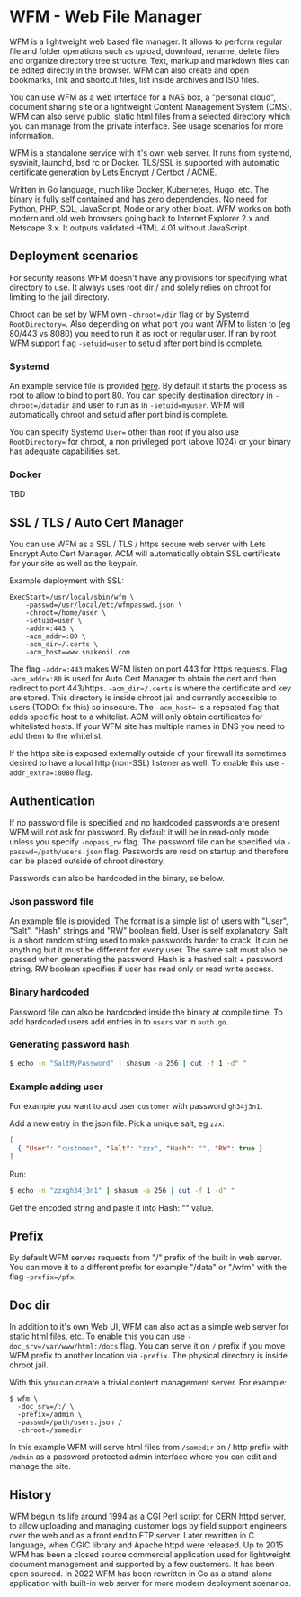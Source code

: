 # WFM - Web File Manager
WFM is a lightweight web based file manager. It allows to perform
regular file and folder operations such as upload, download, rename, delete files
and organize directory tree structure. Text, markup and markdown files can be
edited directly in the browser. WFM can also create and open bookmarks, link and
shortcut files, list inside archives and ISO files.

You can use WFM as a web interface for a NAS box, a "personal cloud", document
sharing site or a lightweight Content Management System (CMS). WFM can also serve
public, static html files from a selected directory which you can manage from the
private interface. See usage scenarios for more information.

WFM is a standalone service with it's own web server. It runs from systemd, sysvinit,
launchd, bsd rc or Docker. TLS/SSL is supported with automatic certificate generation
by Lets Encrypt / Certbot / ACME.

Written in Go language, much like Docker, Kubernetes, Hugo, etc. The binary is
fully self contained and has zero dependencies. No need for Python, PHP, SQL, JavaScript,
Node or any other bloat. WFM works on both modern and old web browsers going back to
Internet Explorer 2.x and Netscape 3.x. It outputs validated HTML 4.01 without JavaScript.

## Deployment scenarios

For security reasons WFM doesn't have any provisions for specifying what directory to use.
It always uses root dir / and solely relies on chroot for limiting to the jail directory.

Chroot can be set by WFM own `-chroot=/dir` flag or by Systemd `RootDirectory=`. Also
depending on what port you want WFM to listen to (eg 80/443 vs 8080) you need to run it
as root or regular user. If ran by root WFM support flag `-setuid=user` to setuid after
port bind is complete.

### Systemd

An example service file is provided [here](systemd/wfm.service). By default it starts the
process as root to allow to bind to port 80. You can specify destination directory in
`-chroot=/datadir` and user to run as in `-setuid=myuser`. WFM will automatically chroot
and setuid after port bind is complete.

You can specify Systemd `User=` other than root if you also use `RootDirectory=` for
chroot, a non privileged port (above 1024) or your binary has adequate capabilities set.

### Docker

TBD

## SSL / TLS / Auto Cert Manager

You can use WFM as a SSL / TLS / https secure web server with Lets Encrypt Auto Cert Manager.
ACM will automatically obtain SSL certificate for your site as well as the keypair.

Example deployment with SSL:

```text
ExecStart=/usr/local/sbin/wfm \
	-passwd=/usr/local/etc/wfmpasswd.json \
	-chroot=/home/user \
	-setuid=user \
	-addr=:443 \
	-acm_addr=:80 \
	-acm_dir=/.certs \
	-acm_host=www.snakeoil.com
```

The flag `-addr=:443` makes WFM listen on port 443 for https requests.
Flag `-acm_addr=:80` is used for Auto Cert Manager to obtain the cert
and then redirect to port 443/https. `-acm_dir=/.certs` is where the
certificate and key are stored. This directory is inside chroot jail
and currently accessible to users (TODO: fix this) so insecure. The
`-acm_host=` is a repeated flag that adds specific host to a whitelist.
ACM will only obtain certificates for whitelisted hosts. If your WFM
site has multiple names in DNS you need to add them to the whitelist.

If the https site is exposed externally outside of your firewall its
sometimes desired to have a local http (non-SSL) listener as well. To
enable this use `-addr_extra=:8080` flag.

## Authentication

If no password file is specified and no hardcoded passwords are present
WFM will not ask for password. By default it will be in read-only mode
unless you specify `-nopass_rw` flag. The password file can be specified
via `-passwd=/path/users.json` flag. Passwords are read on startup and
therefore can be placed outside of chroot directory.

Passwords can also be hardcoded in the binary, se below.

### Json password file

An example file is [provided](users.json). The format is a simple list of
users with "User", "Salt", "Hash" strings and "RW" boolean field. User
is self explanatory. Salt is a short random string used to make passwords
harder to crack. It can be anything but it must be different for every user.
The same salt must also be passed when generating the password. Hash is
a hashed salt + password string. RW boolean specifies if user has read only
or read write access.

### Binary hardcoded

Password file can also be hardcoded inside the binary at compile time.
To add hardcoded users add entries in to `users` var in `auth.go`.

### Generating password hash

```sh
$ echo -n "SaltMyPassword" | shasum -a 256 | cut -f 1 -d" "
```

### Example adding user

For example you want to add user `customer` with password `gh34j3n1`.

Add a new entry in the json file. Pick a unique salt, eg `zzx`:

```json
[
  { "User": "customer", "Salt": "zzx", "Hash": "", "RW": true }
]
```

Run:

```sh
$ echo -n "zzxgh34j3n1" | shasum -a 256 | cut -f 1 -d" "
```

Get the encoded string and paste it into Hash: "" value.

## Prefix

By default WFM serves requests from "/" prefix of the built in web server.
You can move it to a different prefix for example "/data" or "/wfm" with the
flag `-prefix=/pfx`.

## Doc dir

In addition to it's own Web UI, WFM can also act as a simple web server for
static html files, etc. To enable this you can use `-doc_srv=/var/www/html:/docs`
flag. You can serve it on `/` prefix if you move WFM prefix to another location
via `-prefix`. The physical directory is inside chroot jail.

With this you can create a trivial content management server. For example:

```shell
$ wfm \
  -doc_srv=/:/ \
  -prefix=/admin \
  -passwd=/path/users.json /
  -chroot=/somedir
```

In this example WFM will serve html files from `/somedir` on / http prefix
with `/admin` as a password protected admin interface where you can edit
and manage the site.

## History
WFM begun its life around 1994 as a CGI Perl script for CERN httpd server, to allow
uploading and managing customer logs by field support engineers over the web and
as a front end to FTP server. Later rewritten in C language, when CGIC library and
Apache httpd were released. Up to 2015 WFM has been a closed source commercial
application used for lightweight document management and supported by a few customers.
It has been open sourced. In 2022 WFM has been rewritten in Go as a stand-alone
application with built-in web server for more modern deployment scenarios.
